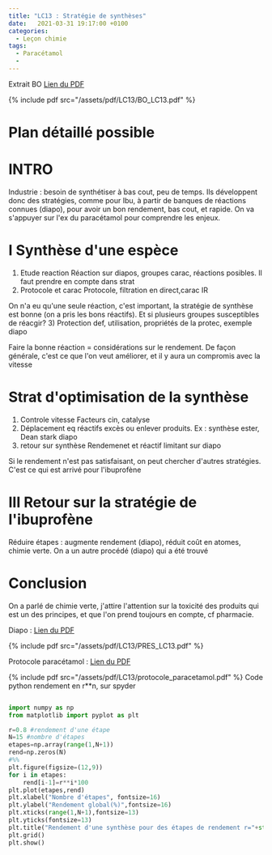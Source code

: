 ```yaml
---
title: "LC13 : Stratégie de synthèses"
date:   2021-03-31 19:17:00 +0100
categories:
  - Leçon chimie
tags:
  - Paracétamol
  - 
---
```

Extrait BO [Lien du PDF](/assets/pdf/LC13/BO_LC13.pdf)

{% include pdf src="/assets/pdf/LC13/BO_LC13.pdf" %}


# Plan détaillé possible
# INTRO
Industrie : besoin de synthétiser à bas cout, peu de temps. Ils développent donc des stratégies, comme pour Ibu, à partir de banques de réactions connues (diapo), pour avoir un bon rendement, bas cout, et rapide.
On va s'appuyer sur l'ex du paracétamol pour comprendre les enjeux.
# I Synthèse d'une espèce
1) Etude reaction
Réaction sur diapos, groupes carac, réactions posibles. Il faut prendre en compte dans strat
2) Protocole et carac
Protocole, filtration en direct,carac IR

On n'a eu qu'une seule réaction, c'est important, la stratégie de synthèse est bonne (on a pris les bons réactifs).
Et si plusieurs groupes susceptibles de réacgir?
3) Protection
def, utilisation, propriétés de la protec, exemple diapo

Faire la bonne réaction = considérations sur le rendement. De façon générale, c'est ce que l'on veut améliorer, et il y aura un compromis avec la vitesse
# Strat d'optimisation de la synthèse
1) Controle vitesse
Facteurs cin, catalyse
2) Déplacement eq
réactifs excès ou enlever produits. Ex : synthèse ester, Dean stark diapo
3) retour sur synthèse
Rendemenet et réactif limitant sur diapo

Si le rendement n'est pas satisfaisant, on peut chercher d'autres stratégies. C'est ce qui est arrivé pour l'ibuprofène
# III Retour sur la stratégie de l'ibuprofène
Réduire étapes : augmente rendement (diapo), réduit coût en atomes, chimie verte. On a un autre procédé (diapo) qui a été trouvé

# Conclusion
On a parlé de chimie verte, j'attire l'attention sur la toxicité des produits qui est un des principes, et que l'on prend toujours en compte, cf pharmacie.

Diapo : [Lien du PDF](/assets/pdf/LC13/PRES_LC13.pdf)

{% include pdf src="/assets/pdf/LC13/PRES_LC13.pdf" %}

Protocole paracétamol :  [Lien du PDF](/assets/pdf/LC13/protocole_paracetamol.pdf)

{% include pdf src="/assets/pdf/LC13/protocole_paracetamol.pdf" %}
Code python rendement en r**n, sur spyder
```python

import numpy as np
from matplotlib import pyplot as plt

r=0.8 #rendement d'une étape
N=15 #nombre d'étapes
etapes=np.array(range(1,N+1))
rend=np.zeros(N)
#%%
plt.figure(figsize=(12,9))
for i in etapes:
    rend[i-1]=r**i*100
plt.plot(etapes,rend)
plt.xlabel("Nombre d'étapes", fontsize=16)
plt.ylabel("Rendement global(%)",fontsize=16)
plt.xticks(range(1,N+1),fontsize=13)
plt.yticks(fontsize=13)
plt.title("Rendement d'une synthèse pour des étapes de rendement r="+str(100*r)+"%",fontsize=18)
plt.grid()
plt.show()
```
